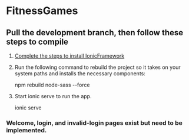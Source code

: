 # FitnessGames

## Pull the development branch, then follow these steps to compile
1. [Complete the steps to install IonicFramework](https://ionicframework.com/docs/intro/installation/)
2. Run the following command to rebuild the project so it takes on your system paths and installs the necessary components:

   npm rebuild node-sass --force
3. Start ionic serve to run the app.

   ionic serve

### Welcome, login, and invalid-login pages exist but need to be implemented.
